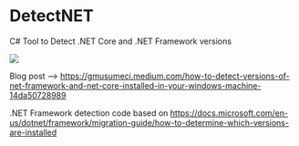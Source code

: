 # DetectNET
C# Tool to Detect .NET Core and .NET Framework versions

![](../main/Graphics/DetectNET-Console.png)

Blog post --> https://gmusumeci.medium.com/how-to-detect-versions-of-net-framework-and-net-core-installed-in-your-windows-machine-14da50728989

.NET Framework detection code based on https://docs.microsoft.com/en-us/dotnet/framework/migration-guide/how-to-determine-which-versions-are-installed
